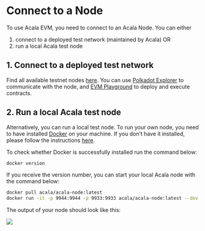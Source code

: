 # Connect to a Node

To use Acala EVM, you need to connect to an Acala Node. You can either

1. connect to a deployed test network \(maintained by Acala\) OR
2. run a local Acala test node

## **1. Connect to a deployed test network**

Find all available testnet nodes [here](https://wiki.acala.network/learn/get-started/public-nodes#mandala-test-network-nodes). You can use [Polkadot Explorer](acala-console.md) to communicate with the node, and [EVM Playground](evm-playground.md) to deploy and execute contracts.

## **2. Run a local Acala test node**

Alternatively, you can run a local test node. To run your own node, you need to have installed [Docker](https://www.docker.com/) on your machine. If you don’t have it installed, please follow the instructions [here](https://docs.docker.com/get-docker/).

To check whether Docker is successfully installed run the command below:

```bash
docker version
```

If you receive the version number, you can start your local Acala node with the command below:

```bash
docker pull acala/acala-node:latest
docker run -it -p 9944:9944 -p 9933:9933 acala/acala-node:latest --dev --ws-external --rpc-external --rpc-cors=all
```

The output of your node should look like this:

![](https://i.imgur.com/EyryyFs.png)

